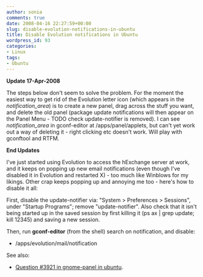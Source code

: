 ```yaml
---
author: sonia
comments: true
date: 2008-04-16 22:27:59+00:00
slug: disable-evolution-notifications-in-ubuntu
title: Disable Evolution notifications in Ubuntu
wordpress_id: 93
categories:
- Linux
tags:
- Ubuntu
---
```


**Update 17-Apr-2008**

The steps below don't seem to solve the problem. For the moment the easiest way to get rid of the Evolution letter icon (which appears in the _notification_area_) is to create a new panel, drag across the stuff you want, and delete the old panel (package update notifications will then appear on the Panel Menu - TODO check update-notifier is removed). I can see _notification_area_ in gconf-editor at /apps/panel/applets, but can't yet work out a way of deleting it - right clicking etc doesn't work. Will play with gconftool and RTFM.

**End Updates**

I've just started using Evolution to access the hExchange server at work, and it keeps on popping up new email notifications (even though I've disabled it in Evolution and restarted X) - too much like Winblows for my likings. Other crap keeps popping up and annoying me too - here's how to disable it all:

First, disable the update-notifier via:  "System > Preferences > Sessions", under "Startup Programs"; remove "update-notifier". Also check that it isn't being started up in the saved session by first killing it (ps ax | grep update; kill 12345) and saving a new session.

Then, run **gconf-editor** (from the shell) search on notification, and disable:



	
  * /apps/evolution/mail/notification


See also:

	
  * [Question #3921 in gnome-panel in ubuntu](https://answers.launchpad.net/ubuntu/+source/gnome-panel/+question/3921).


